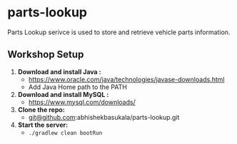 # parts-lookup

Parts Lookup serivce is used to store and retrieve vehicle parts information.

## Workshop Setup

1. **Download and install Java :**
    * https://www.oracle.com/java/technologies/javase-downloads.html
    * Add Java Home path to the PATH
2. **Download and install MySQL :**
    * https://www.mysql.com/downloads/
3. **Clone the repo:**
    * git@github.com:abhishekbasukala/parts-lookup.git
4. **Start the server:**
    * `./gradlew clean bootRun`
